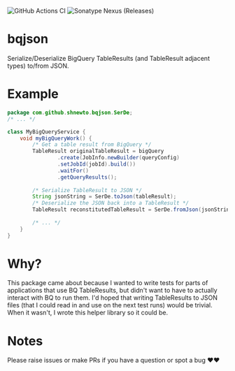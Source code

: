![GitHub Actions CI](https://github.com/shnewto/bqjson/workflows/CI/badge.svg?branch=main)
![Sonatype Nexus (Releases)](https://img.shields.io/nexus/r/com.github.shnewto/bqjson?server=https%3A%2F%2Foss.sonatype.org%2F)
# bqjson
Serialize/Deserialize BigQuery TableResults (and TableResult adjacent types) to/from JSON.

# Example
```java
package com.github.shnewto.bqjson.SerDe;
/* ... */

class MyBigQueryService {
    void myBigQueryWork() {
        /* Get a table result from BigQuery */
        TableResult originalTableResult = bigQuery
                .create(JobInfo.newBuilder(queryConfig)
                .setJobId(jobId).build())
                .waitFor()
                .getQueryResults();
        
        /* Serialize TableResult to JSON */
        String jsonString = SerDe.toJson(tableResult);
        /* Deserialize the JSON back into a TableResult */
        TableResult reconstitutedTableResult = SerDe.fromJson(jsonString, TableResult.class);
        
        /* ... */
    }
}
```

# Why?

This package came about because I wanted to write tests for parts of applications that use 
BQ TableResults, but didn't want to have to actually interact with BQ to run them. I'd hoped
that writing TableResults to JSON files (that I could read in and use on the next test runs) would be trivial.
When it wasn't, I wrote this helper library so it could be.


# Notes

Please raise issues or make PRs if you have a question or spot a bug :heart::heart:
